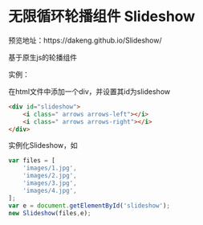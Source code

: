 # 无限循环轮播组件 Slideshow

<p>预览地址：https://dakeng.github.io/Slideshow/
<p>基于原生js的轮播组件</br>

<p>实例：</br>

在html文件中添加一个div，并设置其id为slideshow

```html
<div id="slideshow">
	<i class=" arrows arrows-left"></i>
	<i class=" arrows arrows-right"></i>
</div>
```

实例化Slideshow，如

```javascript
var files = [
	'images/1.jpg',
	'images/2.jpg',
	'images/3.jpg',
	'images/4.jpg',
];
var e = document.getElementById('slideshow');
new Slideshow(files,e);
```
